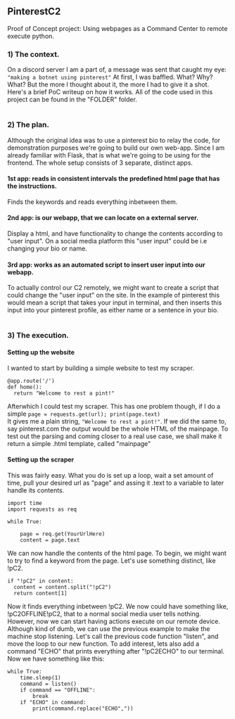 ## PinterestC2
Proof of Concept project:
Using webpages as a Command Center to remote execute python.

### 1) The context.
On a discord server I am a part of, a message was sent that caught my eye:
``` "making a botnet using pinterest" ```
At first, I was baffled. What? Why? What? But the more I thought about it, the more I had to give it a shot. 
Here's a brief PoC writeup on how it works. All of the code used in this project can be found in the "FOLDER" folder.
#
### 2) The plan.
Although the original idea was to use a pinterest bio to relay the code, for demonstration purposes we're going to build our own web-app.
Since I am already familiar with Flask, that is what we're going to be using for the frontend. 
The whole setup consists of 3 separate, distinct apps.
#### 1st app: reads in consistent intervals the predefined html page that has the instructions. 
  Finds the keywords and reads everything inbetween them.
#### 2nd app: is our webapp, that we can locate on a external server. 
  Display a html, and have functionality to change the contents according to "user input".
  On a social media platform this "user input" could be i.e changing your bio or name.
#### 3rd app: works as an automated script to insert user input into our webapp.
  To actually control our C2 remotely, we might want to create a script that could change the "user input" on the site.
  In the example of pinterest this would mean a script that takes your input in terminal, and then inserts this input 
  into your pinterest profile, as either name or a sentence in your bio.
 #
 ### 3) The execution.
#### Setting up the website
I wanted to start by building a simple website to test my scraper.  
  ```
  @app.route('/')  
  def home():  
    return "Welcome to rest a pint!"  
  ```
Afterwhich I could test my scraper. This has one problem though,
if I do a simple
``` page = requests.get(url); print(page.text) ```  
It gives me a plain string, ``` "Welcome to rest a pint!" ```. If we did the same to, say pinterest.com the output would be the whole HTML of the mainpage.
To test out the parsing and coming closer to a real use case, we shall make it return a simple .html template, called "mainpage"
#### Setting up the scraper
This was fairly easy. 
What you do is set up a loop, wait a set amount of time, pull your desired url as "page" and assing it .text to a variable to later handle its contents.
```  
import time  
import requests as req  
  
while True:  
      
    page = req.get(YourUrlHere)  
    content = page.text  
```
We can now handle the contents of the html page. To begin, we might want to try to find a keyword from the page. Let's use something distinct, like !pC2.
```  
if "!pC2" in content:  
  content = content.split("!pC2")
  return content[1]
```  
Now it finds everything inbetween !pC2. We now could have something like, !pC2OFFLINE!pC2, that to a normal social media user tells nothing.
However, now we can start having actions execute on our remote device. Although kind of dumb, we can use the previous example to make the machine stop listening.
Let's call the previous code function "listen", and move the loop to our new function. To add interest, 
lets also add a command "ECHO" that prints everything after "!pC2ECHO" to our terminal.
Now we have something like this:
```  
while True:
    time.sleep(1)
    command = listen()
    if command == "OFFLINE":
        break  
    if "ECHO" in command:
        print(command.replace("ECHO","))
```  
